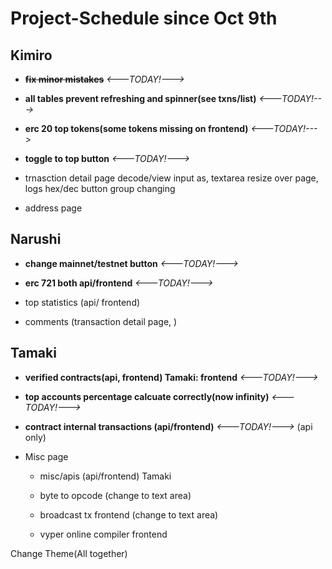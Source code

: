 # Project-Schedule since Oct 9th

## Kimiro

- ~~**fix minor mistakes**~~ *<---TODAY!--->*

 - **all tables prevent refreshing and spinner(see txns/list)** *<---TODAY!--->*

 - **erc 20 top tokens(some tokens missing on frontend)** *<---TODAY!--->*

 - **toggle to top button** *<---TODAY!--->*

 - trnasction detail page decode/view input as, textarea resize over page, logs hex/dec button group changing

 - address page


## Narushi

 - **change mainnet/testnet button** *<---TODAY!--->*

 - **erc 721 both api/frontend** *<---TODAY!--->*

 - top statistics (api/ frontend) 

 - comments (transaction detail page, )


## Tamaki

 - **verified contracts(api, frontend) Tamaki: frontend** *<---TODAY!--->*

 - **top accounts percentage calcuate correctly(now infinity)** *<---TODAY!--->*

 - **contract internal transactions (api/frontend)** *<---TODAY!--->* (api only)

 - Misc page

   * misc/apis (api/frontend) Tamaki
  
   * byte to opcode (change to text area)
  
   * broadcast tx frontend (change to text area)
  
   * vyper online compiler frontend

 Change Theme(All together)
